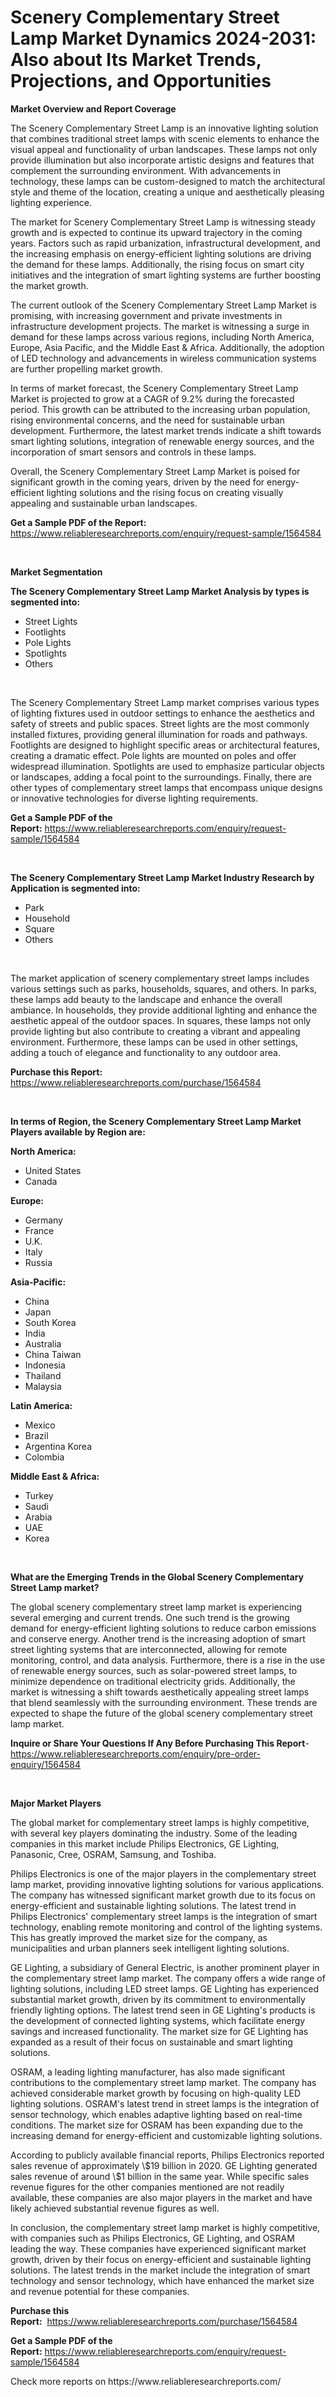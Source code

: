 <p><h1>Scenery Complementary Street Lamp Market Dynamics 2024-2031: Also about Its Market Trends, Projections, and Opportunities</h1></p><p><strong>Market Overview and Report Coverage</strong></p>
<p><p>The Scenery Complementary Street Lamp is an innovative lighting solution that combines traditional street lamps with scenic elements to enhance the visual appeal and functionality of urban landscapes. These lamps not only provide illumination but also incorporate artistic designs and features that complement the surrounding environment. With advancements in technology, these lamps can be custom-designed to match the architectural style and theme of the location, creating a unique and aesthetically pleasing lighting experience.</p><p>The market for Scenery Complementary Street Lamp is witnessing steady growth and is expected to continue its upward trajectory in the coming years. Factors such as rapid urbanization, infrastructural development, and the increasing emphasis on energy-efficient lighting solutions are driving the demand for these lamps. Additionally, the rising focus on smart city initiatives and the integration of smart lighting systems are further boosting the market growth.</p><p>The current outlook of the Scenery Complementary Street Lamp Market is promising, with increasing government and private investments in infrastructure development projects. The market is witnessing a surge in demand for these lamps across various regions, including North America, Europe, Asia Pacific, and the Middle East & Africa. Additionally, the adoption of LED technology and advancements in wireless communication systems are further propelling market growth.</p><p>In terms of market forecast, the Scenery Complementary Street Lamp Market is projected to grow at a CAGR of 9.2% during the forecasted period. This growth can be attributed to the increasing urban population, rising environmental concerns, and the need for sustainable urban development. Furthermore, the latest market trends indicate a shift towards smart lighting solutions, integration of renewable energy sources, and the incorporation of smart sensors and controls in these lamps.</p><p>Overall, the Scenery Complementary Street Lamp Market is poised for significant growth in the coming years, driven by the need for energy-efficient lighting solutions and the rising focus on creating visually appealing and sustainable urban landscapes.</p></p>
<p><strong>Get a Sample PDF of the Report:</strong> <a href="https://www.reliableresearchreports.com/enquiry/request-sample/1564584">https://www.reliableresearchreports.com/enquiry/request-sample/1564584</a></p>
<p>&nbsp;</p>
<p><strong>Market Segmentation</strong></p>
<p><strong>The Scenery Complementary Street Lamp Market Analysis by types is segmented into:</strong></p>
<p><ul><li>Street Lights</li><li>Footlights</li><li>Pole Lights</li><li>Spotlights</li><li>Others</li></ul></p>
<p>&nbsp;</p>
<p><p>The Scenery Complementary Street Lamp market comprises various types of lighting fixtures used in outdoor settings to enhance the aesthetics and safety of streets and public spaces. Street lights are the most commonly installed fixtures, providing general illumination for roads and pathways. Footlights are designed to highlight specific areas or architectural features, creating a dramatic effect. Pole lights are mounted on poles and offer widespread illumination. Spotlights are used to emphasize particular objects or landscapes, adding a focal point to the surroundings. Finally, there are other types of complementary street lamps that encompass unique designs or innovative technologies for diverse lighting requirements.</p></p>
<p><strong>Get a Sample PDF of the Report:</strong>&nbsp;<a href="https://www.reliableresearchreports.com/enquiry/request-sample/1564584">https://www.reliableresearchreports.com/enquiry/request-sample/1564584</a></p>
<p>&nbsp;</p>
<p><strong>The Scenery Complementary Street Lamp Market Industry Research by Application is segmented into:</strong></p>
<p><ul><li>Park</li><li>Household</li><li>Square</li><li>Others</li></ul></p>
<p>&nbsp;</p>
<p><p>The market application of scenery complementary street lamps includes various settings such as parks, households, squares, and others. In parks, these lamps add beauty to the landscape and enhance the overall ambiance. In households, they provide additional lighting and enhance the aesthetic appeal of the outdoor spaces. In squares, these lamps not only provide lighting but also contribute to creating a vibrant and appealing environment. Furthermore, these lamps can be used in other settings, adding a touch of elegance and functionality to any outdoor area.</p></p>
<p><strong>Purchase this Report:</strong>&nbsp; <a href="https://www.reliableresearchreports.com/purchase/1564584">https://www.reliableresearchreports.com/purchase/1564584</a></p>
<p>&nbsp;</p>
<p><strong>In terms of Region, the Scenery Complementary Street Lamp Market Players available by Region are:</strong></p>
<p>
    <p> <strong> North America: </strong>
        <ul>
            <li>United States</li>
            <li>Canada</li>
        </ul>
        </p> 
    <p> <strong> Europe: </strong>
        <ul>
            <li>Germany</li>
            <li>France</li>
            <li>U.K.</li>
            <li>Italy</li>
            <li>Russia</li>
        </ul>
        </p> 
    <p> <strong> Asia-Pacific: </strong>
        <ul>
            <li>China</li>
            <li>Japan</li>
            <li>South Korea</li>
            <li>India</li>
            <li>Australia</li>
            <li>China Taiwan</li>
            <li>Indonesia</li>
            <li>Thailand</li>
            <li>Malaysia</li>
        </ul>
        </p> 
    <p> <strong> Latin America: </strong>
        <ul>
            <li>Mexico</li>
            <li>Brazil</li>
            <li>Argentina Korea</li>
            <li>Colombia</li>
        </ul>
        </p> 
    <p> <strong> Middle East & Africa: </strong>
        <ul>
            <li>Turkey</li>
            <li>Saudi</li>
            <li>Arabia</li>
            <li>UAE</li>
            <li>Korea</li>
        </ul>
    </p>
    </p>
<p>&nbsp;</p>
<p><strong>What are the Emerging Trends in the Global Scenery Complementary Street Lamp market?</strong></p>
<p><p>The global scenery complementary street lamp market is experiencing several emerging and current trends. One such trend is the growing demand for energy-efficient lighting solutions to reduce carbon emissions and conserve energy. Another trend is the increasing adoption of smart street lighting systems that are interconnected, allowing for remote monitoring, control, and data analysis. Furthermore, there is a rise in the use of renewable energy sources, such as solar-powered street lamps, to minimize dependence on traditional electricity grids. Additionally, the market is witnessing a shift towards aesthetically appealing street lamps that blend seamlessly with the surrounding environment. These trends are expected to shape the future of the global scenery complementary street lamp market.</p></p>
<p><strong>Inquire or Share Your Questions If Any Before Purchasing This Report</strong>- <a href="https://www.reliableresearchreports.com/enquiry/pre-order-enquiry/1564584">https://www.reliableresearchreports.com/enquiry/pre-order-enquiry/1564584</a></p>
<p>&nbsp;</p>
<p><strong>Major Market Players</strong></p>
<p><p>The global market for complementary street lamps is highly competitive, with several key players dominating the industry. Some of the leading companies in this market include Philips Electronics, GE Lighting, Panasonic, Cree, OSRAM, Samsung, and Toshiba. </p><p>Philips Electronics is one of the major players in the complementary street lamp market, providing innovative lighting solutions for various applications. The company has witnessed significant market growth due to its focus on energy-efficient and sustainable lighting solutions. The latest trend in Philips Electronics' complementary street lamps is the integration of smart technology, enabling remote monitoring and control of the lighting systems. This has greatly improved the market size for the company, as municipalities and urban planners seek intelligent lighting solutions.</p><p>GE Lighting, a subsidiary of General Electric, is another prominent player in the complementary street lamp market. The company offers a wide range of lighting solutions, including LED street lamps. GE Lighting has experienced substantial market growth, driven by its commitment to environmentally friendly lighting options. The latest trend seen in GE Lighting's products is the development of connected lighting systems, which facilitate energy savings and increased functionality. The market size for GE Lighting has expanded as a result of their focus on sustainable and smart lighting solutions.</p><p>OSRAM, a leading lighting manufacturer, has also made significant contributions to the complementary street lamp market. The company has achieved considerable market growth by focusing on high-quality LED lighting solutions. OSRAM's latest trend in street lamps is the integration of sensor technology, which enables adaptive lighting based on real-time conditions. The market size for OSRAM has been expanding due to the increasing demand for energy-efficient and customizable lighting solutions.</p><p>According to publicly available financial reports, Philips Electronics reported sales revenue of approximately \$19 billion in 2020. GE Lighting generated sales revenue of around \$1 billion in the same year. While specific sales revenue figures for the other companies mentioned are not readily available, these companies are also major players in the market and have likely achieved substantial revenue figures as well.</p><p>In conclusion, the complementary street lamp market is highly competitive, with companies such as Philips Electronics, GE Lighting, and OSRAM leading the way. These companies have experienced significant market growth, driven by their focus on energy-efficient and sustainable lighting solutions. The latest trends in the market include the integration of smart technology and sensor technology, which have enhanced the market size and revenue potential for these companies.</p></p>
<p><strong>Purchase this Report:</strong>&nbsp;&nbsp;<a href="https://www.reliableresearchreports.com/purchase/1564584">https://www.reliableresearchreports.com/purchase/1564584</a></p>
<p></p>
<p><strong>Get a Sample PDF of the Report:</strong>&nbsp;<a href="https://www.reliableresearchreports.com/enquiry/request-sample/1564584">https://www.reliableresearchreports.com/enquiry/request-sample/1564584</a></p>
<p>Check more reports on https://www.reliableresearchreports.com/</p>